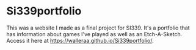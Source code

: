 # Si339portfolio
This was a website I made as a final project for SI339. It's a portfolio that has information about games I've played as well as an Etch-A-Sketch. Access it here at https://walleraa.github.io/Si339portfolio/.
